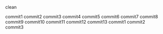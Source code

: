 clean

commit1
commit2
commit3
commit4
commit5
commit6
commit7
commit8
commit9
commit10
commit11
commit12
commit13
commit1
commit2
commit3
